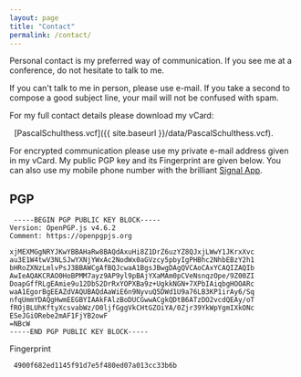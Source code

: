 ```yaml
---
layout: page
title: "Contact"
permalink: /contact/
---
```


Personal contact is my preferred way of communication. If you see me at a conference, do not hesitate to talk to me.

If you can't talk to me in person, please use e-mail. If you take a second to compose a good subject line, your mail will not be confused with spam. 

For my full contact details please download my vCard:

<i class="fa  fa-address-card-o"></i> &nbsp; [PascalSchulthess.vcf]({{ site.baseurl }}/data/PascalSchulthess.vcf).

For encrypted communication please use my private e-mail address given in my vCard. My public PGP key and its Fingerprint are given below. You can also use my mobile phone number with the brilliant [Signal App](https://whispersystems.org/).

## PGP

     -----BEGIN PGP PUBLIC KEY BLOCK-----
    Version: OpenPGP.js v4.6.2
    Comment: https://openpgpjs.org
    
    xjMEXMGgNRYJKwYBBAHaRw8BAQdAxuHi8Z1DrZ6uzYZ8QJxjLWwY1JKrxXvc
    au3E1W4twV3NLSJwYXNjYWxAc2NodWx0aGVzcy5pbyIgPHBhc2NhbEBzY2h1
    bHRoZXNzLmlvPsJ3BBAWCgAfBQJcwaA1BgsJBwgDAgQVCAoCAxYCAQIZAQIb
    AwIeAQAKCRAO0HoBPMM7ayz9AP9yl9pBAjYXaMAm0pCVeNsnqzOpe/9Z00ZI
    DoapGffRLgEAmie9u12DbS2DrRxYOPXBa9z+UgkkNGN+7XPbIAiqbgHOOARc
    waA1EgorBgEEAZdVAQUBAQdAaWiE6n9NyvuQ5DWd1U9a76LB3KP1irAy6/Sq
    nfqUmmYDAQgHwmEEGBYIAAkFAlzBoDUCGwwACgkQDtB6ATzDO2vcdQEAy/oT
    fROjBLUhKftyXcsvabWz/O0ljfGggVkCHtGZOiYA/0Zjr39YkWpYgmIXkONc
    ESeJGiORebe2mAF1FjYB2owF
    =NBcW
    -----END PGP PUBLIC KEY BLOCK-----

 Fingerprint

     4900f682ed1145f91d7e5f480ed07a013cc33b6b
